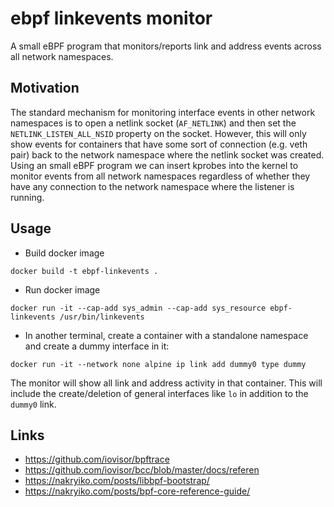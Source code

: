 # ebpf linkevents monitor

A small eBPF program that monitors/reports link and address events
across all network namespaces.

## Motivation

The standard mechanism for monitoring interface events in other
network namespaces is to open a netlink socket (`AF_NETLINK`) and then
set the `NETLINK_LISTEN_ALL_NSID` property on the socket. However,
this will only show events for containers that have some sort of
connection (e.g. veth pair) back to the network namespace where the
netlink socket was created. Using an small eBPF program we can insert
kprobes into the kernel to monitor events from all network namespaces
regardless of whether they have any connection to the network
namespace where the listener is running.


## Usage

* Build docker image

```
docker build -t ebpf-linkevents .
```

* Run docker image

```
docker run -it --cap-add sys_admin --cap-add sys_resource ebpf-linkevents /usr/bin/linkevents
```

* In another terminal, create a container with a standalone namespace
  and create a dummy interface in it:

```
docker run -it --network none alpine ip link add dummy0 type dummy
```

The monitor will show all link and address activity in that container.
This will include the create/deletion of general interfaces like `lo`
in addition to the `dummy0` link.

## Links

* https://github.com/iovisor/bpftrace
* https://github.com/iovisor/bcc/blob/master/docs/referen
* https://nakryiko.com/posts/libbpf-bootstrap/
* https://nakryiko.com/posts/bpf-core-reference-guide/


